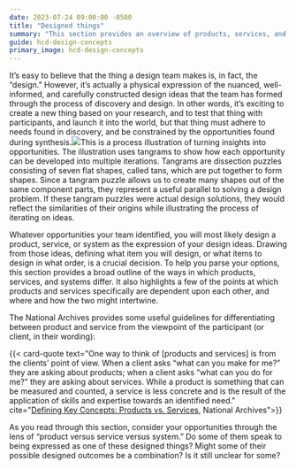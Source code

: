 ```yaml
---
date: 2023-07-24 09:00:00 -0500
title: "Designed things"
summary: "This section provides an overview of products, services, and systems"
guide: hcd-design-concepts
primary_image: hcd-design-concepts
---
```


It’s easy to believe that the thing a design team makes is, in fact, the “design." However, it’s actually a physical expression of the nuanced, well-informed, and carefully constructed design ideas that the team has formed through the process of discovery and design. In other words, it’s exciting to create a new thing based on your research, and to test that thing with participants, and launch it into the world, but that thing must adhere to needs found in discovery, and be constrained by the opportunities found during synthesis.[![](https://lh5.googleusercontent.com/YFPN_EsAtPhGE5bhz2sn-hKw1AyeT5Bap0wfc8Z9SLxa3BNc5oeCw9L2rzvtt5PlgXwcs-97tnp2LdhbMPG3N5AsOFwFsc2bN3grgLmVNMMwjP8ho_kZdSXVTFhkQPbS3C5Cjs1smGBCXm7kTp1V8_MgArYdQZBsIHRXtyZ0ZKMwvvtTWzSpdqEQOoKXvQ)](https://the-lab-at-opm.github.io/website/assets/img/lab/hcd-guide/design/iteration-diagram-insights.svg)This is a process illustration of turning insights into opportunities. The illustration uses tangrams to show how each opportunity can be developed into multiple iterations. Tangrams are dissection puzzles consisting of seven flat shapes, called tans, which are put together to form shapes. Since a tangram puzzle allows us to create many shapes out of the same component parts, they represent a useful parallel to solving a design problem. If these tangram puzzles were actual design solutions, they would reflect the similarities of their origins while illustrating the process of iterating on ideas.

Whatever opportunities your team identified, you will most likely design a product, service, or system as the expression of your design ideas. Drawing from those ideas, defining what item you will design, or what items to design in what order, is a crucial decision. To help you parse your options, this section provides a broad outline of the ways in which products, services, and systems differ. It also highlights a few of the points at which products and services specifically are dependent upon each other, and where and how the two might intertwine.

The National Archives provides some useful guidelines for differentiating between product and service from the viewpoint of the participant (or client, in their wording):

{{< card-quote text="One way to think of [products and services] is from the clients’ point of view. When a client asks “what can you make for me?” they are asking about products; when a client asks “what can you do for me?” they are asking about services. While a product is something that can be measured and counted, a service is less concrete and is the result of the application of skills and expertise towards an identified need." cite="[Defining Key Concepts: Products vs. Services](https://www.archives.gov/preservation/products/definitions/products-services.html), National Archives">}}


As you read through this section, consider your opportunities through the lens of “product versus service versus system.” Do some of them speak to being expressed as one of these designed things? Might some of their possible designed outcomes be a combination? Is it still unclear for some?
